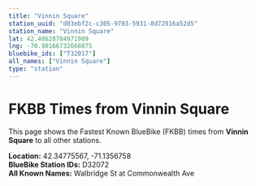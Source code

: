```yaml
---
title: "Vinnin Square"
station_uuid: "d03ebf2c-c305-9793-5931-8d72916a52d5"
station_name: "Vinnin Square"
lat: 42.48628784971989
lng: -70.90166732668875
bluebike_ids: ["T32017"]
all_names: ["Vinnin Square"]
type: "station"
---
```


# FKBB Times from Vinnin Square

This page shows the Fastest Known BlueBike (FKBB) times from **Vinnin Square** to all other stations.

**Location:** 42.34775567, -71.1356758  
**BlueBike Station IDs:** D32072  
**All Known Names:** Walbridge St at Commonwealth Ave

